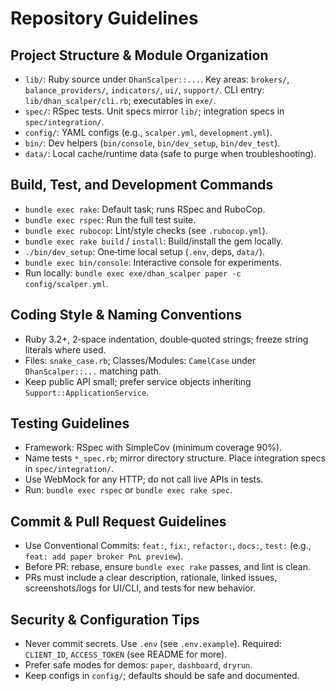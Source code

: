 # Repository Guidelines

## Project Structure & Module Organization
- `lib/`: Ruby source under `DhanScalper::...`. Key areas: `brokers/`, `balance_providers/`, `indicators/`, `ui/`, `support/`. CLI entry: `lib/dhan_scalper/cli.rb`; executables in `exe/`.
- `spec/`: RSpec tests. Unit specs mirror `lib/`; integration specs in `spec/integration/`.
- `config/`: YAML configs (e.g., `scalper.yml`, `development.yml`).
- `bin/`: Dev helpers (`bin/console`, `bin/dev_setup`, `bin/dev_test`).
- `data/`: Local cache/runtime data (safe to purge when troubleshooting).

## Build, Test, and Development Commands
- `bundle exec rake`: Default task; runs RSpec and RuboCop.
- `bundle exec rspec`: Run the full test suite.
- `bundle exec rubocop`: Lint/style checks (see `.rubocop.yml`).
- `bundle exec rake build` / `install`: Build/install the gem locally.
- `./bin/dev_setup`: One‑time local setup (`.env`, deps, `data/`).
- `bundle exec bin/console`: Interactive console for experiments.
- Run locally: `bundle exec exe/dhan_scalper paper -c config/scalper.yml`.

## Coding Style & Naming Conventions
- Ruby 3.2+, 2‑space indentation, double‑quoted strings; freeze string literals where used.
- Files: `snake_case.rb`; Classes/Modules: `CamelCase` under `DhanScalper::...` matching path.
- Keep public API small; prefer service objects inheriting `Support::ApplicationService`.

## Testing Guidelines
- Framework: RSpec with SimpleCov (minimum coverage 90%).
- Name tests `*_spec.rb`; mirror directory structure. Place integration specs in `spec/integration/`.
- Use WebMock for any HTTP; do not call live APIs in tests.
- Run: `bundle exec rspec` or `bundle exec rake spec`.

## Commit & Pull Request Guidelines
- Use Conventional Commits: `feat:`, `fix:`, `refactor:`, `docs:`, `test:` (e.g., `feat: add paper broker PnL preview`).
- Before PR: rebase, ensure `bundle exec rake` passes, and lint is clean.
- PRs must include a clear description, rationale, linked issues, screenshots/logs for UI/CLI, and tests for new behavior.

## Security & Configuration Tips
- Never commit secrets. Use `.env` (see `.env.example`). Required: `CLIENT_ID`, `ACCESS_TOKEN` (see README for more).
- Prefer safe modes for demos: `paper`, `dashboard`, `dryrun`.
- Keep configs in `config/`; defaults should be safe and documented.

